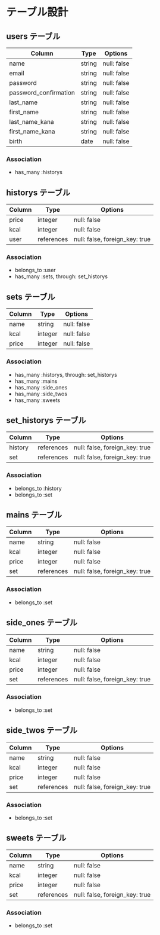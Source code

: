 # テーブル設計

## users テーブル

| Column                    | Type   | Options     |
| ------------------------- | ------ | ----------- |
| name                      | string | null: false |
| email                     | string | null: false |
| password                  | string | null: false |
| password_confirmation     | string | null: false |
| last_name                 | string | null: false |
| first_name                | string | null: false |
| last_name_kana            | string | null: false |
| first_name_kana           | string | null: false |
| birth                     | date   | null: false |

### Association

- has_many :historys

## historys テーブル

| Column              | Type       | Options     |
| ------------------- | ---------- | ----------- |
| price               | integer    | null: false |
| kcal                | integer    | null: false |
| user                | references | null: false, foreign_key: true |

### Association

- belongs_to :user
- has_many :sets, through: set_historys

## sets テーブル

| Column              | Type       | Options     |
| ------------------- | ---------- | ----------- |
| name               | string    | null: false |
| kcal                | integer    | null: false |
| price                | integer    | null: false |

### Association

- has_many :historys, through: set_historys
- has_many :mains
- has_many :side_ones
- has_many :side_twos
- has_many :sweets

## set_historys テーブル

| Column | Type       | Options                        |
| ------ | ---------- | ------------------------------ |
| history   | references | null: false, foreign_key: true |
| set   | references | null: false, foreign_key: true |

### Association

- belongs_to :history
- belongs_to :set

## mains テーブル

| Column              | Type       | Options     |
| ------------------- | ---------- | ----------- |
| name               | string    | null: false |
| kcal                | integer    | null: false |
| price                | integer    | null: false |
| set                | references | null: false, foreign_key: true |

### Association

- belongs_to :set

## side_ones テーブル

| Column              | Type       | Options     |
| ------------------- | ---------- | ----------- |
| name               | string    | null: false |
| kcal                | integer    | null: false |
| price                | integer    | null: false |
| set                | references | null: false, foreign_key: true |

### Association

- belongs_to :set

## side_twos テーブル

| Column              | Type       | Options     |
| ------------------- | ---------- | ----------- |
| name               | string    | null: false |
| kcal                | integer    | null: false |
| price                | integer    | null: false |
| set                | references | null: false, foreign_key: true |

### Association

- belongs_to :set

## sweets テーブル

| Column              | Type       | Options     |
| ------------------- | ---------- | ----------- |
| name               | string    | null: false |
| kcal                | integer    | null: false |
| price                | integer    | null: false |
| set                | references | null: false, foreign_key: true |

### Association

- belongs_to :set